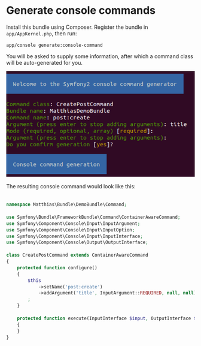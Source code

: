 # Generate console commands

Install this bundle using Composer. Register the bundle in `app/AppKernel.php`, then run:

    app/console generate:console-command

You will be asked to supply some information, after which a command class will be auto-generated for you.

![Screenshot](https://raw.githubusercontent.com/matthiasnoback/ConsoleCommandGeneratorBundle/master/Resources/doc/assets/generate-console-command.png)

The resulting console command would look like this:

```php

namespace Matthias\Bundle\DemoBundle\Command;

use Symfony\Bundle\FrameworkBundle\Command\ContainerAwareCommand;
use Symfony\Component\Console\Input\InputArgument;
use Symfony\Component\Console\Input\InputOption;
use Symfony\Component\Console\Input\InputInterface;
use Symfony\Component\Console\Output\OutputInterface;

class CreatePostCommand extends ContainerAwareCommand
{
    protected function configure()
    {
        $this
            ->setName('post:create')
            ->addArgument('title', InputArgument::REQUIRED, null, null)
        ;
    }

    protected function execute(InputInterface $input, OutputInterface $output)
    {
    }
}
```
